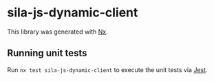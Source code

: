 # sila-js-dynamic-client

This library was generated with [Nx](https://nx.dev).

## Running unit tests

Run `nx test sila-js-dynamic-client` to execute the unit tests via [Jest](https://jestjs.io).
